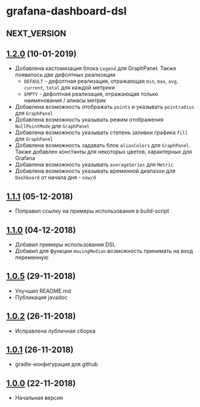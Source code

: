 # grafana-dashboard-dsl

## NEXT_VERSION

## [1.2.0]() (10-01-2019)

* Добавлена кастомизация блока `Legend` для GraphPanel. Также появилось две дефолтных реализации
     * `DEFAULT` - дефолтная реализация, отражающая `min`, `max`, `avg`, `current`, `total` для каждой метрики
     * `EMPTY` -  дефолтная реализация, отражающая только наименования / алиасы метрик
* Добавлена возможность отображать `points` и указывать `pointradius` для `GraphPanel`
* Добавлена возможность указывать режим отображения `NullPointMode` для `GraphPanel`
* Добавлена возможность указывать степень заливки графика `fill` для `GraphPanel`
* Добавлена возможность задавать блок `aliasColors` для `GraphPanel`. Также добавлен константы для некоторых цветов, характерных для Grafana
* Добавлена возможность указывать `averageSeries` для `Metric`
* Добавлена возможность указывать временной диапазон для `Dashboard` от начала дня - `now/d` 

## [1.1.1]() (05-12-2018)

* Поправил ссылку на примеры использования в build-script

## [1.1.0]() (04-12-2018)

* Добавил примеры использования DSL
* Добавил для функции `movingMedian` возможность принимать на вход переменную

## [1.0.5]() (29-11-2018)

* Улучшил README.md
* Публикация javadoc

## [1.0.2]() (26-11-2018)

* Исправлена публичная сборка

## [1.0.1]() (26-11-2018)

* gradle-конфигурация для github


## [1.0.0]() (22-11-2018)

* Начальная версия
  
